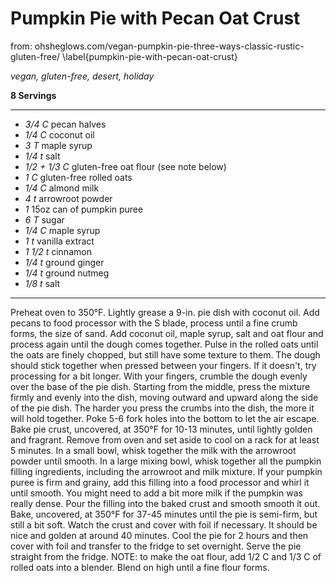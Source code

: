 # Pumpkin Pie with Pecan Oat Crust

from: ohsheglows.com/vegan-pumpkin-pie-three-ways-classic-rustic-gluten-free/
\label{pumpkin-pie-with-pecan-oat-crust}

*vegan, gluten-free, desert, holiday*

**8 Servings**

---

- *3/4 C* pecan halves
- *1/4 C* coconut oil
- *3 T* maple syrup
- *1/4 t* salt
- *1/2 + 1/3 C* gluten-free oat flour (see note below)
- *1 C* gluten-free rolled oats
- *1/4 C* almond milk
- *4 t* arrowroot powder
- *1* 15oz can of pumpkin puree
- *6 T* sugar
- *1/4 C* maple syrup
- *1 t* vanilla extract
- *1 1/2 t* cinnamon
- *1/4 t* ground ginger
- *1/4 t* ground nutmeg
- *1/8 t* salt

---

Preheat oven to 350°F. Lightly grease a 9-in. pie dish with coconut oil. Add
pecans to food processor with the S blade, process until a fine crumb forms,
the size of sand. Add coconut oil, maple syrup, salt and oat flour and process
again until the dough comes together. Pulse in the rolled oats until the oats
are finely chopped, but still have some texture to them. The dough should stick
together when pressed between your fingers. If it doesn't, try processing for a
bit longer. With your fingers, crumble the dough evenly over the base of the pie
dish. Starting from the middle, press the mixture firmly and evenly into the
dish, moving outward and upward along the side of the pie dish. The harder you
press the crumbs into the dish, the more it will hold together. Poke 5-6 fork
holes into the bottom to let the air escape. Bake pie crust, uncovered, at 350°F
for 10-13 minutes, until lightly golden and fragrant. Remove from oven and set
aside to cool on a rack for at least 5 minutes. In a small bowl, whisk together
the milk with the arrowroot powder until smooth. In a large mixing bowl, whisk
together all the pumpkin filling ingredients, including the arrowroot and milk
mixture. If your pumpkin puree is firm and grainy, add this filling into a food
processor and whirl it until smooth. You might need to add a bit more milk if
the pumpkin was really dense. Pour the filling into the baked crust and smooth
smooth it out. Bake, uncovered, at 350°F for 37-45 minutes until the pie is
semi-firm, but still a bit soft. Watch the crust and cover with foil if
necessary. It should be nice and golden at around 40 minutes.
Cool the pie for 2 hours and then cover with foil and transfer
to the fridge to set overnight. Serve the pie straight from the fridge.
NOTE: to make the oat flour, add 1/2 C and 1/3 C of rolled oats into a blender.
Blend on high until a fine flour forms.
